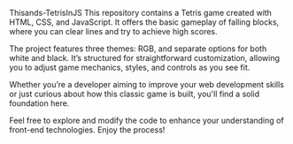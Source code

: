 
Thisands-TetrisInJS
This repository contains a Tetris game created with HTML, CSS, and JavaScript. It offers the basic gameplay of falling blocks, where you can clear lines and try to achieve high scores.

The project features three themes: RGB, and separate options for both white and black. It’s structured for straightforward customization, allowing you to adjust game mechanics, styles, and controls as you see fit.

Whether you’re a developer aiming to improve your web development skills or just curious about how this classic game is built, you'll find a solid foundation here.

Feel free to explore and modify the code to enhance your understanding of front-end technologies. Enjoy the process!
